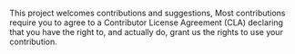 This project welcomes contributions and suggestions, Most contributions require you to agree to a Contributor License Agreement (CLA) declaring that you have the right to, and actually do, grant us the rights to use your contribution. 
